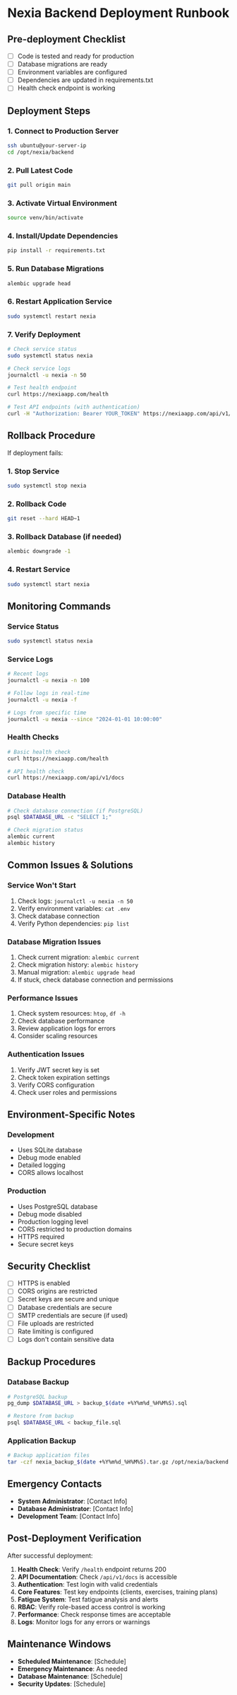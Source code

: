 # Nexia Backend Deployment Runbook

## Pre-deployment Checklist

- [ ] Code is tested and ready for production
- [ ] Database migrations are ready
- [ ] Environment variables are configured
- [ ] Dependencies are updated in requirements.txt
- [ ] Health check endpoint is working

## Deployment Steps

### 1. Connect to Production Server
```bash
ssh ubuntu@your-server-ip
cd /opt/nexia/backend
```

### 2. Pull Latest Code
```bash
git pull origin main
```

### 3. Activate Virtual Environment
```bash
source venv/bin/activate
```

### 4. Install/Update Dependencies
```bash
pip install -r requirements.txt
```

### 5. Run Database Migrations
```bash
alembic upgrade head
```

### 6. Restart Application Service
```bash
sudo systemctl restart nexia
```

### 7. Verify Deployment
```bash
# Check service status
sudo systemctl status nexia

# Check service logs
journalctl -u nexia -n 50

# Test health endpoint
curl https://nexiaapp.com/health

# Test API endpoints (with authentication)
curl -H "Authorization: Bearer YOUR_TOKEN" https://nexiaapp.com/api/v1/clients/
```

## Rollback Procedure

If deployment fails:

### 1. Stop Service
```bash
sudo systemctl stop nexia
```

### 2. Rollback Code
```bash
git reset --hard HEAD~1
```

### 3. Rollback Database (if needed)
```bash
alembic downgrade -1
```

### 4. Restart Service
```bash
sudo systemctl start nexia
```

## Monitoring Commands

### Service Status
```bash
sudo systemctl status nexia
```

### Service Logs
```bash
# Recent logs
journalctl -u nexia -n 100

# Follow logs in real-time
journalctl -u nexia -f

# Logs from specific time
journalctl -u nexia --since "2024-01-01 10:00:00"
```

### Health Checks
```bash
# Basic health check
curl https://nexiaapp.com/health

# API health check
curl https://nexiaapp.com/api/v1/docs
```

### Database Health
```bash
# Check database connection (if PostgreSQL)
psql $DATABASE_URL -c "SELECT 1;"

# Check migration status
alembic current
alembic history
```

## Common Issues & Solutions

### Service Won't Start
1. Check logs: `journalctl -u nexia -n 50`
2. Verify environment variables: `cat .env`
3. Check database connection
4. Verify Python dependencies: `pip list`

### Database Migration Issues
1. Check current migration: `alembic current`
2. Check migration history: `alembic history`
3. Manual migration: `alembic upgrade head`
4. If stuck, check database connection and permissions

### Performance Issues
1. Check system resources: `htop`, `df -h`
2. Check database performance
3. Review application logs for errors
4. Consider scaling resources

### Authentication Issues
1. Verify JWT secret key is set
2. Check token expiration settings
3. Verify CORS configuration
4. Check user roles and permissions

## Environment-Specific Notes

### Development
- Uses SQLite database
- Debug mode enabled
- Detailed logging
- CORS allows localhost

### Production
- Uses PostgreSQL database
- Debug mode disabled
- Production logging level
- CORS restricted to production domains
- HTTPS required
- Secure secret keys

## Security Checklist

- [ ] HTTPS is enabled
- [ ] CORS origins are restricted
- [ ] Secret keys are secure and unique
- [ ] Database credentials are secure
- [ ] SMTP credentials are secure (if used)
- [ ] File uploads are restricted
- [ ] Rate limiting is configured
- [ ] Logs don't contain sensitive data

## Backup Procedures

### Database Backup
```bash
# PostgreSQL backup
pg_dump $DATABASE_URL > backup_$(date +%Y%m%d_%H%M%S).sql

# Restore from backup
psql $DATABASE_URL < backup_file.sql
```

### Application Backup
```bash
# Backup application files
tar -czf nexia_backup_$(date +%Y%m%d_%H%M%S).tar.gz /opt/nexia/backend
```

## Emergency Contacts

- **System Administrator**: [Contact Info]
- **Database Administrator**: [Contact Info]
- **Development Team**: [Contact Info]

## Post-Deployment Verification

After successful deployment:

1. **Health Check**: Verify `/health` endpoint returns 200
2. **API Documentation**: Check `/api/v1/docs` is accessible
3. **Authentication**: Test login with valid credentials
4. **Core Features**: Test key endpoints (clients, exercises, training plans)
5. **Fatigue System**: Test fatigue analysis and alerts
6. **RBAC**: Verify role-based access control is working
7. **Performance**: Check response times are acceptable
8. **Logs**: Monitor logs for any errors or warnings

## Maintenance Windows

- **Scheduled Maintenance**: [Schedule]
- **Emergency Maintenance**: As needed
- **Database Maintenance**: [Schedule]
- **Security Updates**: [Schedule]
